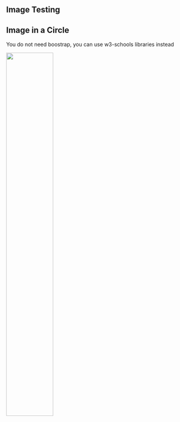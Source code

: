 ## Image Testing
<h2>Image in a Circle</h2>
<p>You do not need boostrap, you can use w3-schools libraries instead</p>

<img src="https://github.com/kbshal/DRCFS_TWL_30DaysPythonBootcamp/blob/main/imgs/reduced_image.jpg" class="w3-circle" alt="" style="width:50%">
